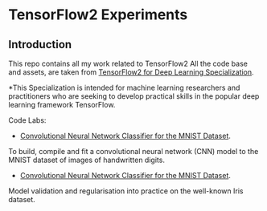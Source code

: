 # TensorFlow2 Experiments

## Introduction

This repo contains all my work related to TensorFlow2 All the code base and assets, are taken from [TensorFlow2 for Deep Learning Specialization](https://www.coursera.org/specializations/tensorflow2-deeplearning).

*This Specialization is intended for machine learning researchers and practitioners who are seeking to develop practical skills in the popular deep learning framework TensorFlow. 

 Code Labs:
  + [Convolutional Neural Network Classifier  for the MNIST Dataset](https://github.com/eduardotoledoZero/tensorflow2_experiments).
  
  To build, compile and fit a convolutional neural network (CNN) model to the MNIST dataset of images of handwritten digits.
  
  + [Convolutional Neural Network Classifier  for the MNIST Dataset](https://github.com/eduardotoledoZero/tensorflow2_experiments).
  
  Model validation and regularisation into practice on the well-known Iris dataset.